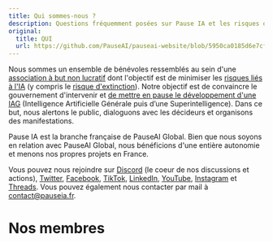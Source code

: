 ```yaml
---
title: Qui sommes-nous ?
description: Questions fréquemment posées sur Pause IA et les risques de l'IA superintelligente.
original:
  title: QUI
  url: https://github.com/PauseAI/pauseai-website/blob/5950ca0185d6e7cf52e2416e795acfab7222dace/src/posts/faq.md
---
```


Nous sommes un ensemble de bénévoles ressemblés au sein d'une [association à but non lucratif](/mentions-legales) dont l'objectif est de minimiser les [risques liés à l'IA](/dangers) (y compris le [risque d'extinction](/dangers/pour-l'humanite)). Notre objectif est de convaincre le gouvernement d'intervenir et [de mettre en pause le développement d'une IAG](/propositions) (Intelligence Artificielle Générale puis d’une Superintelligence). Dans ce but, nous alertons le public, dialoguons avec les décideurs et organisons des manifestations.

Pause IA est la branche française de PauseAI Global. Bien que nous soyons en relation avec PauseAI Global, nous bénéficions d'une entière autonomie et menons nos propres projets en France.

Vous pouvez nous rejoindre sur [Discord](https://discord.gg/vyXGd7AeGc) (le coeur de nos discussions et actions), [Twitter](https://twitter.com/pause_ia), [Facebook](https://www.facebook.com/Pause.IA), [TikTok](https://www.tiktok.com/@pause_ia), [LinkedIn](https://www.linkedin.com/company/pause-ia/), [YouTube](https://www.youtube.com/@Pause_IA), [Instagram](https://www.instagram.com/pause_ia) et [Threads](https://www.threads.net/@pause_ia). Vous pouvez également nous contacter par mail à [contact@pauseia.fr](mailto:contact@pauseia.fr).

# Nos membres
